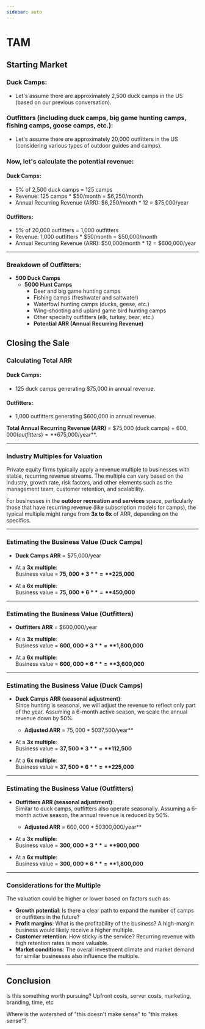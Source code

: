 ```yaml
---
sidebar: auto
---
```


# TAM

## Starting Market

### Duck Camps:
- Let's assume there are approximately 2,500 duck camps in the US (based on our previous conversation).

### Outfitters (including duck camps, big game hunting camps, fishing camps, goose camps, etc.):
- Let's assume there are approximately 20,000 outfitters in the US (considering various types of outdoor guides and camps).

### Now, let's calculate the potential revenue:

#### Duck Camps:
- 5% of 2,500 duck camps = 125 camps
- Revenue: 125 camps * $50/month = $6,250/month
- Annual Recurring Revenue (ARR): $6,250/month * 12 = $75,000/year

#### Outfitters:
- 5% of 20,000 outfitters = 1,000 outfitters
- Revenue: 1,000 outfitters * $50/month = $50,000/month
- Annual Recurring Revenue (ARR): $50,000/month * 12 = $600,000/year

---

### Breakdown of Outfitters:

- **500 Duck Camps**
    - **5000 Hunt Camps**
        - Deer and big game hunting camps
        - Fishing camps (freshwater and saltwater)
        - Waterfowl hunting camps (ducks, geese, etc.)
        - Wing-shooting and upland game bird hunting camps
        - Other specialty outfitters (elk, turkey, bear, etc.)
        - **Potential ARR (Annual Recurring Revenue)**


## Closing the Sale

### Calculating Total ARR

#### Duck Camps:
- 125 duck camps generating $75,000 in annual revenue.

#### Outfitters:
- 1,000 outfitters generating $600,000 in annual revenue.

**Total Annual Recurring Revenue (ARR)** = $75,000 (duck camps) + $600,000 (outfitters) = **$675,000/year**.

---

### Industry Multiples for Valuation

Private equity firms typically apply a revenue multiple to businesses with stable, recurring revenue streams. The multiple can vary based on the industry, growth rate, risk factors, and other elements such as the management team, customer retention, and scalability.

For businesses in the **outdoor recreation and services** space, particularly those that have recurring revenue (like subscription models for camps), the typical multiple might range from **3x to 6x** of ARR, depending on the specifics.

---
### Estimating the Business Value (Duck Camps)

- **Duck Camps ARR** = $75,000/year

- At a **3x multiple**:  
  Business value = **$75,000 * 3** = **$225,000**

- At a **6x multiple**:  
  Business value = **$75,000 * 6** = **$450,000**

---

### Estimating the Business Value (Outfitters)

- **Outfitters ARR** = $600,000/year

- At a **3x multiple**:  
  Business value = **$600,000 * 3** = **$1,800,000**

- At a **6x multiple**:  
  Business value = **$600,000 * 6** = **$3,600,000**

---

### Estimating the Business Value (Duck Camps)

- **Duck Camps ARR (seasonal adjustment)**:  
  Since hunting is seasonal, we will adjust the revenue to reflect only part of the year. Assuming a 6-month active season, we scale the annual revenue down by 50%.

  - **Adjusted ARR** = $75,000 * 50% = **$37,500/year**

- At a **3x multiple**:  
  Business value = **$37,500 * 3** = **$112,500**

- At a **6x multiple**:  
  Business value = **$37,500 * 6** = **$225,000**

---

### Estimating the Business Value (Outfitters)

- **Outfitters ARR (seasonal adjustment)**:  
  Similar to duck camps, outfitters also operate seasonally. Assuming a 6-month active season, the annual revenue is reduced by 50%.

  - **Adjusted ARR** = $600,000 * 50% = **$300,000/year**

- At a **3x multiple**:  
  Business value = **$300,000 * 3** = **$900,000**

- At a **6x multiple**:  
  Business value = **$300,000 * 6** = **$1,800,000**

---

### Considerations for the Multiple

The valuation could be higher or lower based on factors such as:
- **Growth potential**: Is there a clear path to expand the number of camps or outfitters in the future?
- **Profit margins**: What is the profitability of the business? A high-margin business would likely receive a higher multiple.
- **Customer retention**: How sticky is the service? Recurring revenue with high retention rates is more valuable.
- **Market conditions**: The overall investment climate and market demand for similar businesses also influence the multiple.

---

## Conclusion

Is this something worth pursuing? Upfront costs, server costs, marketing, branding, time, etc 

Where is the watershed of "this doesn't make sense" to "this makes sense"? 